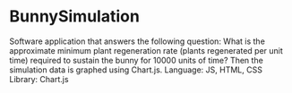 # BunnySimulation
Software application that answers the following question: What is the approximate minimum plant regeneration rate (plants regenerated per unit time) required to sustain the bunny for 10000 units of time? Then the simulation data is graphed using Chart.js.
Language: JS, HTML, CSS
Library: Chart.js

